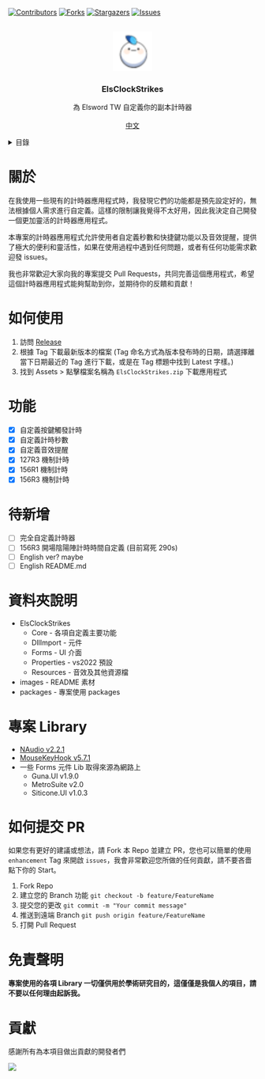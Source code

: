 [![Contributors][contributors-shield]][contributors-url]
[![Forks][forks-shield]][forks-url]
[![Stargazers][stars-shield]][stars-url]
[![Issues][issues-shield]][issues-url]
<!--[![MIT License][license-shield]][license-url]-->

<!-- PROJECT LOGO -->
<br />
<div align="center">
  <a href="https://github.com/Neillife/ElsClockStrikes">
    <img src="images/logo.png" alt="Logo" width="80" height="80">
  </a>

  <h3 align="center">ElsClockStrikes</h3>

  <p align="center">
    為 Elsword TW 自定義你的副本計時器
    <br />
    <br />
    <a href="https://github.com/Neillife/ElsClockStrikes/README.md">中文</a>
    <!--·
    <a href="https://github.com/Neillife/ElsClockStrikes/README_en.md">English</a>-->
  </p>
</div>


<!-- 目錄 -->
<details>
  <summary>目錄</summary>
  <ol>
    <li><a href="#關於">關於</a></li>
    <li><a href="#如何使用">如何使用</a></li>
    <li><a href="#功能">功能</a></li>
    <li><a href="#待新增">待新增</a></li>
    <li><a href="#資料夾說明">資料夾說明</a></li>
    <li><a href="#專案-library">專案 Library</a></li>
    <li><a href="#如何提交-pr">如何提交 PR</a></li>
    <li><a href="#免責聲明">免責聲明</a></li>
    <li><a href="#貢獻">貢獻</a></li>
  </ol>
</details>

# 關於

在我使用一些現有的計時器應用程式時，我發現它們的功能都是預先設定好的，無法根據個人需求進行自定義。這樣的限制讓我覺得不太好用，因此我決定自己開發一個更加靈活的計時器應用程式。

本專案的計時器應用程式允許使用者自定義秒數和快捷鍵功能以及音效提醒，提供了極大的便利和靈活性，如果在使用過程中遇到任何問題，或者有任何功能需求歡迎發 issues。

我也非常歡迎大家向我的專案提交 Pull Requests，共同完善這個應用程式，希望這個計時器應用程式能夠幫助到你，並期待你的反饋和貢獻！

# 如何使用

1. 訪問 [Release](https://github.com/Neillife/ElsClockStrikes/releases)
2. 根據 Tag 下載最新版本的檔案 (Tag 命名方式為版本發布時的日期，請選擇離當下日期最近的 Tag 進行下載，或是在 Tag 標題中找到 Latest 字樣。)
3. 找到 Assets > 點擊檔案名稱為 ```ElsClockStrikes.zip``` 下載應用程式

# 功能

- [x] 自定義按鍵觸發計時
- [x] 自定義計時秒數
- [x] 自定義音效提醒
- [x] 127R3 機制計時
- [x] 156R1 機制計時
- [x] 156R3 機制計時

# 待新增

- [ ] 完全自定義計時器
- [ ] 156R3 開場陰陽陣計時時間自定義 (目前寫死 290s)
- [ ] English ver? maybe
- [ ] English README.md

# 資料夾說明

- ElsClockStrikes
  - Core - 各項自定義主要功能
  - DllImport - 元件
  - Forms - UI 介面
  - Properties - vs2022 預設
  - Resources - 音效及其他資源檔
- images - README 素材
- packages - 專案使用 packages

# 專案 Library

- [NAudio v2.2.1](https://github.com/naudio/NAudio)
- [MouseKeyHook v5.7.1](https://github.com/gmamaladze/globalmousekeyhook)
- 一些 Forms 元件 Lib 取得來源為網路上
  - Guna.UI v1.9.0
  - MetroSuite v2.0
  - Siticone.UI v1.0.3

# 如何提交 PR

如果您有更好的建議或想法，請 Fork 本 Repo 並建立 PR，您也可以簡單的使用 ```enhancement``` Tag 來開啟 ```issues```，我會非常歡迎您所做的任何貢獻，請不要吝嗇點下你的 Start。

1. Fork Repo
2. 建立您的 Branch 功能 ```git checkout -b feature/FeatureName```
3. 提交您的更改 ```git commit -m "Your commit message"```
4. 推送到遠端 Branch ```git push origin feature/FeatureName```
5. 打開 Pull Request

# 免責聲明

**專案使用的各項 Library 一切僅供用於學術研究目的，這僅僅是我個人的項目，請不要以任何理由起訴我。**

# 貢獻

感謝所有為本項目做出貢獻的開發者們

<a href="https://github.com/Neillife/ElsClockStrikes/graphs/contributors">
<img src="https://contrib.rocks/image?repo=Neillife/ElsClockStrikes" />
</a>





[contributors-shield]: https://img.shields.io/github/contributors/Neillife/ElsClockStrikes.svg?style=for-the-badge
[contributors-url]: https://github.com/Neillife/ElsClockStrikes/graphs/contributors
[forks-shield]: https://img.shields.io/github/forks/Neillife/ElsClockStrikes.svg?style=for-the-badge
[forks-url]: https://github.com/Neillife/ElsClockStrikes/network/members
[stars-shield]: https://img.shields.io/github/stars/Neillife/ElsClockStrikes.svg?style=for-the-badge
[stars-url]: https://github.com/Neillife/ElsClockStrikes/stargazers
[issues-shield]: https://img.shields.io/github/issues/Neillife/ElsClockStrikes.svg?style=for-the-badge
[issues-url]: https://github.com/Neillife/ElsClockStrikes/issues
<!--[license-shield]: https://img.shields.io/github/license/Neillife/ElsClockStrikes.svg?style=for-the-badge
[license-url]: https://github.com/Neillife/ElsClockStrikes/blob/master/LICENSE.txt-->
